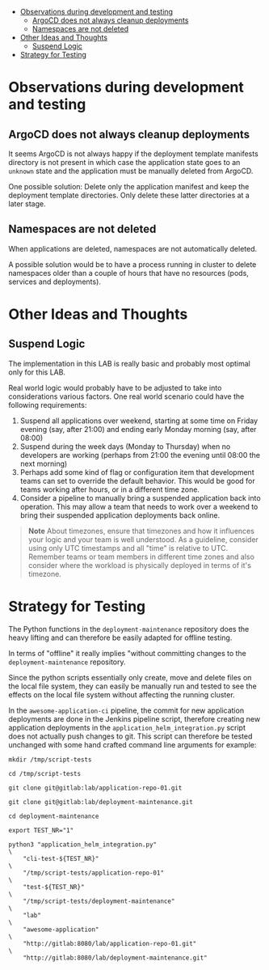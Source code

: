 
- [Observations during development and testing](#observations-during-development-and-testing)
  - [ArgoCD does not always cleanup deployments](#argocd-does-not-always-cleanup-deployments)
  - [Namespaces are not deleted](#namespaces-are-not-deleted)
- [Other Ideas and Thoughts](#other-ideas-and-thoughts)
  - [Suspend Logic](#suspend-logic)
- [Strategy for Testing](#strategy-for-testing)


# Observations during development and testing

## ArgoCD does not always cleanup deployments

It seems ArgoCD is not always happy if the deployment template manifests directory is not present in which case the application state goes to an `unknown` state and the application must be manually deleted from ArgoCD.

One possible solution: Delete only the application manifest and keep the deployment template directories. Only delete these latter directories at a later stage.

## Namespaces are not deleted

When applications are deleted, namespaces are not automatically deleted. 

A possible solution would be to have a process running in cluster to delete namespaces older than a couple of hours that have no resources (pods, services and deployments).

# Other Ideas and Thoughts

## Suspend Logic

The implementation in this LAB is really basic and probably most optimal only for this LAB.

Real world logic would probably have to be adjusted to take into considerations various factors. One real world scenario could have the following requirements:

1. Suspend all applications over weekend, starting at some time on Friday evening (say, after 21:00) and ending early Monday morning (say, after 08:00)
2. Suspend during the week days (Monday to Thursday) when no developers are working (perhaps from 21:00 the evening until 08:00 the next morning)
3. Perhaps add some kind of flag or configuration item that development teams can set to override the default behavior. This would be good for teams working after hours, or in a different time zone.
4. Consider a pipeline to manually bring a suspended application back into operation. This may allow a team that needs to work over a weekend to bring their suspended application deployments back online.

> **Note**
> About timezones, ensure that timezones and how it influences your logic and your team is well understood. As a guideline, consider using only UTC timestamps and all "time" is relative to UTC. Remember teams or team members in different time zones and also consider where the workload is physically deployed in terms of it's timezone.

# Strategy for Testing

The Python functions in the `deployment-maintenance` repository does the heavy lifting and can therefore be easily adapted for offline testing.

In terms of "offline" it really implies "without committing changes to the `deployment-maintenance` repository.

Since the python scripts essentially only create, move and delete files on the local file system, they can easily be manually run and tested to see the effects on the local file system without affecting the running cluster. 

In the `awesome-application-ci` pipeline, the commit for new application deployments are done in the Jenkins pipeline script, therefore creating new application deployments in the `application_helm_integration.py` script does not actually push changes to git. This script can therefore be tested unchanged with some hand crafted command line arguments for example:

```shell
mkdir /tmp/script-tests

cd /tmp/script-tests

git clone git@gitlab:lab/application-repo-01.git 

git clone git@gitlab:lab/deployment-maintenance.git 

cd deployment-maintenance

export TEST_NR="1"

python3 "application_helm_integration.py"                             \
    "cli-test-${TEST_NR}"                                             \
    "/tmp/script-tests/application-repo-01"                           \
    "test-${TEST_NR}"                                                 \
    "/tmp/script-tests/deployment-maintenance"                        \
    "lab"                                                             \
    "awesome-application"                                             \
    "http://gitlab:8080/lab/application-repo-01.git"                  \
    "http://gitlab:8080/lab/deployment-maintenance.git"
```
